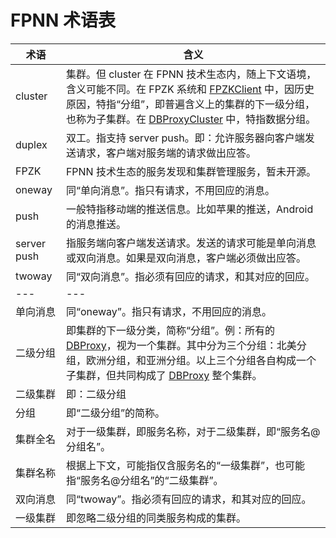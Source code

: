 # FPNN 术语表

| 术语 | 含义 |
|-----|------|
| cluster | 集群。但 cluster 在 FPNN 技术生态内，随上下文语境，含义可能不同。在 FPZK 系统和 [FPZKClient](APIs/extends/FPZKClient.md) 中，因历史原因，特指“分组”，即普遍含义上的集群的下一级分组，也称为子集群。在 [DBProxyCluster](https://github.com/highras/dbproxy) 中，特指数据分组。 |
| duplex | 双工。指支持 server push。即：允许服务器向客户端发送请求，客户端对服务端的请求做出应答。 |
| FPZK | FPNN 技术生态的服务发现和集群管理服务，暂未开源。 |
| oneway | 同“单向消息”。指只有请求，不用回应的消息。 |
| push | 一般特指移动端的推送信息。比如苹果的推送，Android 的消息推送。 |
| server push | 指服务端向客户端发送请求。发送的请求可能是单向消息或双向消息。如果是双向消息，客户端必须做出应答。 |
| twoway | 同“双向消息”。指必须有回应的请求，和其对应的回应。 |
|---|---|
| 单向消息 | 同“oneway”。指只有请求，不用回应的消息。 |
| 二级分组 | 即集群的下一级分类，简称“分组”。例：所有的 [DBProxy](https://github.com/highras/dbproxy)，视为一个集群。其中分为三个分组：北美分组，欧洲分组，和亚洲分组。以上三个分组各自构成一个子集群，但共同构成了 [DBProxy](https://github.com/highras/dbproxy) 整个集群。 |
| 二级集群 | 即：二级分组 |
| 分组 | 即“二级分组”的简称。 |
| 集群全名 | 对于一级集群，即服务名称，对于二级集群，即“服务名@分组名”。 |
| 集群名称 | 根据上下文，可能指仅含服务名的“一级集群”，也可能指“服务名@分组名”的“二级集群”。 |
| 双向消息 | 同“twoway”。指必须有回应的请求，和其对应的回应。 |
| 一级集群 | 即忽略二级分组的同类服务构成的集群。 |